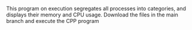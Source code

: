 This program on execution segregates all processes into categories, and displays their memory and CPU usage. Download the files in the main branch and execute the CPP program
